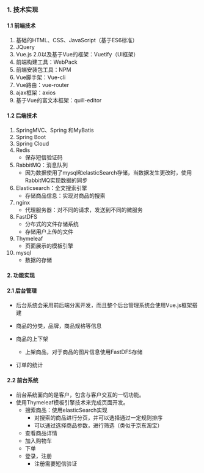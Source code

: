 ### 1. 技术实现

#### 1.1 前端技术

1. 基础的HTML、CSS、JavaScript（基于ES6标准）
2. JQuery
3. Vue.js 2.0以及基于Vue的框架：Vuetify（UI框架）
4. 前端构建工具：WebPack
5. 前端安装包工具：NPM
6. Vue脚手架：Vue-cli
7. Vue路由：vue-router
8. ajax框架：axios
9. 基于Vue的富文本框架：quill-editor 

#### 1.2 后端技术

1. SpringMVC、Spring 和MyBatis
2. Spring Boot 
3. Spring Cloud
4. Redis
   * 保存短信验证码
5. RabbitMQ：消息队列
   * 因为数据使用了mysql和elasticSearch存储，当数据发生更改时，使用RabbitMQ实现数据的同步
6. Elasticsearch：全文搜索引擎
   * 存储商品信息：实现对商品的搜索
7. nginx
   * 代理服务器：对不同的请求，发送到不同的微服务
8. FastDFS
   * 分布式的文件存储系统
   * 存储用户上传的文件
9. Thymeleaf
   * 页面展示的模板引擎
10. mysql
    * 数据的存储

#### 2. 功能实现

#### 2.1 后台管理

* 后台系统会采用前后端分离开发，而且整个后台管理系统会使用Vue.js框架搭建

* 商品的分类，品牌，商品规格等信息
* 商品的上下架
  * 上架商品，对于商品的图片信息使用FastDFS存储
* 订单的统计

#### 2.2 前台系统

* 前台系统面向的是客户，包含与客户交互的一切功能。
* 使用Thymeleaf模板引擎技术来完成页面开发。
  * 搜索商品：使用elasticSearch实现
    * 对搜索的商品进行分页，并可以选择通过一定规则排序
    * 可以通过选择商品参数，进行筛选（类似于京东淘宝）
  * 查看商品详情
  * 加入购物车
  * 下单
  * 登录，注册
    * 注册需要短信验证

